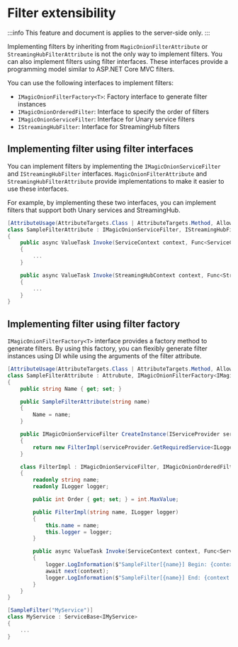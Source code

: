 # Filter extensibility

:::info
This feature and document is applies to the server-side only.
:::

Implementing filters by inheriting from `MagicOnionFilterAttribute` or `StreamingHubFilterAttribute` is not the only way to implement filters. You can also implement filters using filter interfaces. These interfaces provide a programming model similar to ASP.NET Core MVC filters.

You can use the following interfaces to implement filters:

- `IMagicOnionFilterFactory<T>`: Factory interface to generate filter instances
- `IMagicOnionOrderedFilter`: Interface to specify the order of filters
- `IMagicOnionServiceFilter`: Interface for Unary service filters
- `IStreamingHubFilter`: Interface for StreamingHub filters

## Implementing filter using filter interfaces
You can implement filters by implementing the `IMagicOnionServiceFilter` and `IStreamingHubFilter` interfaces. `MagicOnionFilterAttribute` and `StreamingHubFilterAttribute` provide implementations to make it easier to use these interfaces.

For example, by implementing these two interfaces, you can implement filters that support both Unary services and StreamingHub.

```csharp
[AttributeUsage(AttributeTargets.Class | AttributeTargets.Method, AllowMultiple = false)]
class SampleFilterAttribute : IMagicOnionServiceFilter, IStreamingHubFilter, Attribute
{
    public async ValueTask Invoke(ServiceContext context, Func<ServiceContext, ValueTask> next)
    {
        ...
    }

    public async ValueTask Invoke(StreamingHubContext context, Func<StreamingHubContext, ValueTask> next)
    {
        ...
    }
}
```

## Implementing filter using filter factory

`IMagicOnionFilterFactory<T>` interface provides a factory method to generate filters. By using this factory, you can flexibly generate filter instances using DI while using the arguments of the filter attribute.

```csharp
[AttributeUsage(AttributeTargets.Class | AttributeTargets.Method, AllowMultiple = false)]
class SampleFilterAttribute : Attrubute, IMagicOnionFilterFactory<IMagicOnionServiceFilter>
{
    public string Name { get; set; }

    public SampleFilterAttribute(string name)
    {
        Name = name;
    }

    public IMagicOnionServiceFilter CreateInstance(IServiceProvider serviceProvider)
    {
        return new FilterImpl(serviceProvider.GetRequiredService<ILogger<SampleFilterAttribute>>());
    }

    class FilterImpl : IMagicOnionServiceFilter, IMagicOnionOrderedFilter
    {
        readonly string name;
        readonly ILogger logger;

        public int Order { get; set; } = int.MaxValue;

        public FilterImpl(string name, ILogger logger)
        {
            this.name = name;
            this.logger = logger;
        }

        public async ValueTask Invoke(ServiceContext context, Func<ServiceContext, ValueTask> next)
        {
            logger.LogInformation($"SampleFilter[{name}] Begin: {context.Path}");
            await next(context);
            logger.LogInformation($"SampleFilter[{name}] End: {context.Path}");
        }
    }
}

[SampleFilter("MyService")]
class MyService : ServiceBase<IMyService>
{
    ...
}
```
